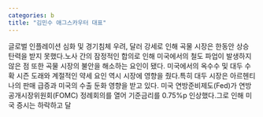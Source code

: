 ```yaml
---
categories: b
title: "김민수 애그스카우터 대표"
---
```

글로벌 인플레이션 심화 및 경기침체 우려, 달러 강세로 인해 곡물 시장은 한동안 상승 탄력을 받지 못했다.노사 간의 잠정적인 합의로 인해 미국에서의 철도 파업이 발생하지 않은 점 또한 곡물 시장의 불안을 해소하는 요인이 됐다. 미국에서의 옥수수 및 대두 수확 시즌 도래와 계절적인 약세 요인 역시 시장에 영향을 줬다.특히 대두 시장은 아르헨티나의 판매 급증과 미국의 수출 둔화 영향을 받고 있다. 미국 연방준비제도(Fed)가 연방공개시장위원회(FOMC) 정례회의를 열어 기준금리를 0.75%p 인상했다.그로 인해 미국 증시는 하락하고 달